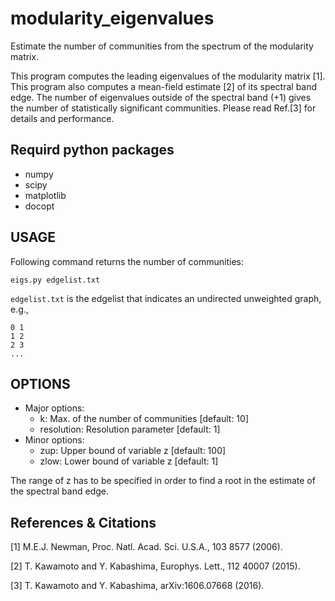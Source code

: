 # modularity_eigenvalues
Estimate the number of communities from the spectrum of the modularity matrix.

This program computes the leading eigenvalues of the modularity matrix [1]. 
This program also computes a mean-field estimate [2] of its spectral band edge.
The number of eigenvalues outside of the spectral band (+1) gives the number of statistically significant communities.
Please read Ref.[3] for details and performance.

## Requird python packages
- numpy
- scipy
- matplotlib
- docopt

## USAGE
Following command returns the number of communities: 
```
eigs.py edgelist.txt
```
`edgelist.txt` is the edgelist that indicates an undirected unweighted graph, e.g., 
```
0 1
1 2
2 3
...
```

## OPTIONS
- Major options:
  - k: Max. of the number of communities [default: 10]
  - resolution: Resolution parameter [default: 1]
- Minor options:
  - zup: Upper bound of variable z [default: 100]
  - zlow: Lower bound of variable z [default: 1]

The range of z has to be specified in order to find a root in the estimate of the spectral band edge.

## References & Citations
[1] M.E.J. Newman, Proc. Natl. Acad. Sci. U.S.A., 103 8577 (2006).

[2] T. Kawamoto and Y. Kabashima, Europhys. Lett., 112 40007 (2015).

[3] T. Kawamoto and Y. Kabashima, arXiv:1606.07668 (2016).
